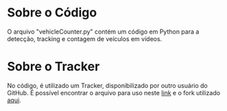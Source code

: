 # Sobre o Código
O arquivo "vehicleCounter.py" contém um código em Python para a detecção, tracking e contagem de veículos em vídeos.

# Sobre o Tracker
No código, é utilizado um Tracker, disponibilizado por outro usuário do GitHub. É possível encontrar o arquivo para uso neste [link]([url](https://github.com/computervisioneng/object-tracking-yolov8-deep-sort/blob/master/tracker.py)) e o fork utilizado [aqui]([url](https://github.com/computervisioneng/deep_sort)). 

